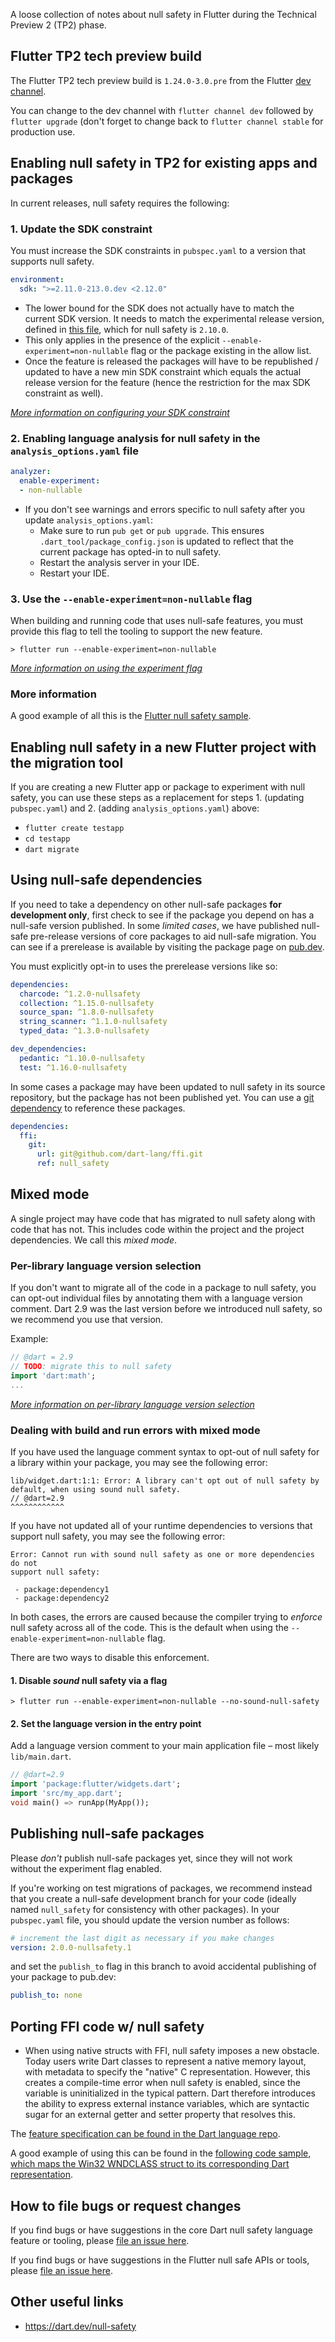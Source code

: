 A loose collection of notes about null safety in Flutter during the Technical Preview 2 (TP2) phase.

## Flutter TP2 tech preview build

The Flutter TP2 tech preview build is `1.24.0-3.0.pre` from the
Flutter [dev channel](https://github.com/flutter/flutter/wiki/Flutter-build-release-channels).

You can change to the dev channel with `flutter channel dev` followed by `flutter upgrade`
(don't forget to change back to `flutter channel stable` for production use.

## Enabling null safety in TP2 for existing apps and packages

In current releases, null safety requires the following:

### 1. Update the SDK constraint

You must increase the SDK constraints in `pubspec.yaml` to a version that
supports null safety.

```yaml
environment:
  sdk: ">=2.11.0-213.0.dev <2.12.0"
```

- The lower bound for the SDK does not actually have to match the current SDK version.
  It needs to match the experimental release version, defined in [this file](https://github.com/dart-lang/sdk/blob/master/tools/experimental_features.yaml), which for null safety is `2.10.0`. 
- This only applies in the presence of the explicit `--enable-experiment=non-nullable` flag or the package existing in the allow list. 
- Once the feature is released the packages will have to be republished / updated to have a new min SDK constraint which equals the actual release version for the feature (hence the restriction for the max SDK constraint as well).

_[More information on configuring your SDK constraint](https://dart.dev/null-safety#configure-the-sdk-version)_

### 2. Enabling language analysis for null safety in the `analysis_options.yaml` file

```yaml
analyzer:
  enable-experiment:
  - non-nullable
```

- If you don't see warnings and errors specific to null safety after you update `analysis_options.yaml`:
  - Make sure to run `pub get` or `pub upgrade`. This ensures `.dart_tool/package_config.json` is updated to reflect that the current package has opted-in to null safety.
  - Restart the analysis server in your IDE.
  - Restart your IDE.

### 3. Use the `--enable-experiment=non-nullable` flag

When building and running code that uses null-safe features, you must provide this flag to tell the tooling to support the new feature.

`> flutter run --enable-experiment=non-nullable`

_[More information on using the experiment flag](https://dart.dev/null-safety#pass-the-experiment-flag)_

[//]: # (More info link pending https://github.com/dart-lang/site-www/issues/2661)

### More information

A good example of all this is the [Flutter null safety sample](https://github.com/flutter/samples/tree/master/experimental/null_safety).

## Enabling null safety in a new Flutter project with the migration tool

If you are creating a new Flutter app or package to experiment with null safety, you can use these steps
as a replacement for steps 1. (updating `pubspec.yaml`) and 2. (adding `analysis_options.yaml`) above:

  - `flutter create testapp`
  - `cd testapp`
  - `dart migrate`

## Using null-safe dependencies

If you need to take a dependency on other null-safe packages **for development only**, first check to see if the package you depend on has a null-safe version published.
In some *limited cases*, we have published null-safe pre-release versions of core packages to aid null-safe migration.
You can see if a prerelease is available by visiting the package page on [pub.dev](https://pub.dev).

You must explicitly opt-in to uses the prerelease versions like so:

```yaml
dependencies:
  charcode: ^1.2.0-nullsafety
  collection: ^1.15.0-nullsafety
  source_span: ^1.8.0-nullsafety
  string_scanner: ^1.1.0-nullsafety
  typed_data: ^1.3.0-nullsafety

dev_dependencies:
  pedantic: ^1.10.0-nullsafety
  test: ^1.16.0-nullsafety
```

In some cases a package may have been updated to null safety in its source repository, but the package has not been published yet.
You can use a [git dependency](https://dart.dev/tools/pub/dependencies#git-packages) to reference these packages.

```yaml
dependencies:
  ffi:
    git:
      url: git@github.com/dart-lang/ffi.git
      ref: null_safety
```

## Mixed mode

A single project may have code that has migrated to null safety along with code that has not.
This includes code within the project and the project dependencies.
We call this _mixed mode_.

### Per-library language version selection

If you don't want to migrate all of the code in a package to null safety, you can opt-out individual files by annotating them with a language version comment. Dart 2.9 was the last version before we introduced null safety, so we recommend you use that version.

Example:

```dart
// @dart = 2.9
// TODO: migrate this to null safety
import 'dart:math';
...
```

_[More information on per-library language version selection](https://dart.dev/guides/language/evolution#per-library-language-version-selection)_

### Dealing with build and run errors with mixed mode

If you have used the language comment syntax to opt-out of null safety for a library within your package, you may see the following error:

```
lib/widget.dart:1:1: Error: A library can't opt out of null safety by default, when using sound null safety.
// @dart=2.9
^^^^^^^^^^^^
```

If you have not updated all of your runtime dependencies to versions that support null safety, you may see the following error:

```
Error: Cannot run with sound null safety as one or more dependencies do not
support null safety:

 - package:dependency1
 - package:dependency2
```

In both cases, the errors are caused because the compiler trying to _enforce_ null safety across all of the code. This is the default when using the `--enable-experiment=non-nullable` flag.

There are two ways to disable this enforcement.

#### 1. Disable _sound_ null safety via a flag

```
> flutter run --enable-experiment=non-nullable --no-sound-null-safety
```

#### 2. Set the language version in the entry point

Add a language version comment to your main application file – most likely `lib/main.dart`.

```dart
// @dart=2.9
import 'package:flutter/widgets.dart';
import 'src/my_app.dart';
void main() => runApp(MyApp());
```

## Publishing null-safe packages

Please *don't* publish null-safe packages yet, since they will not work without the experiment flag enabled. 

If you're working on test migrations of packages, we recommend instead that you create a null-safe development branch for your code (ideally named `null_safety` for consistency with other packages). In your `pubspec.yaml` file, you should update the version number as follows:

```yaml
# increment the last digit as necessary if you make changes
version: 2.0.0-nullsafety.1
```

and set the `publish_to` flag in this branch to avoid accidental publishing of your package to pub.dev:

```yaml
publish_to: none
```

## Porting FFI code w/ null safety

- When using native structs with FFI, null safety imposes a new obstacle. Today users write Dart classes to represent a native memory layout, with metadata to specify the "native" C representation. However, this creates a compile-time error when null safety is enabled, since the variable is uninitialized in the typical pattern. Dart therefore introduces the ability to express external instance variables, which are syntactic sugar for an external getter and setter property that resolves this.

The [feature specification can be found in the Dart language repo](https://github.com/dart-lang/language/blob/master/accepted/future-releases/abstract-external-fields/feature-specification.md).

A good example of using this can be found in the [following code sample, which maps the Win32 WNDCLASS struct to its corresponding Dart representation](https://github.com/timsneath/win32/blob/5f00efbe88bfa010c7afb006df0fe0dea749b06c/lib/src/structs.dart#L35).

## How to file bugs or request changes

If you find bugs or have suggestions in the core Dart null safety language feature or tooling, please [file an issue here](https://github.com/dart-lang/sdk/issues/new?title=Null%20safety%20feedback:%20[issue%20summary]&labels=NNBD&body=Describe%20the%20issue%20or%20potential%20improvement%20in%20detail%20here).

If you find bugs or have suggestions in the Flutter null safe APIs or tools, please [file an issue here](https://github.com/flutter/flutter/issues/new?title=Null%20safety%20feedback:%20[issue%20summary]&labels=a%3A%20null-safety&body=Describe%20the%20issue%20or%20potential%20improvement%20in%20detail%20here).

## Other useful links

 - https://dart.dev/null-safety